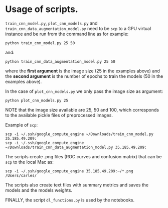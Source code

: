 # Usage of scripts.

`train_cnn_model.py`, `plot_cnn_models.py` and `train_cnn_data_augmentation_model.py` need to be `scp` to a GPU virtual instance and be run from the command line as for example:

```
python train_cnn_model.py 25 50
```

and:

```
python train_cnn_data_augmentation_model.py 25 50
```

where the **first argument** is the image size (25 in the examples above) and the **second argument** is the number of epochs to train the models (50 in the examples above).

In the case of `plot_cnn_models.py` we only pass the image size as argument:

```
python plot_cnn_models.py 25
```

NOTE that the image size available are 25, 50 and 100, which corresponds to the available pickle files of preprocessed images.

Example of `scp`:

```
scp -i ~/.ssh/google_compute_engine ~/Downloads/train_cnn_model.py 35.185.49.209:
scp -i ~/.ssh/google_compute_engine ~/Downloads/train_cnn_data_augmentation_model.py 35.185.49.209:
```

The scripts create .png files (ROC curves and confusion matrix) that can be `scp` to the local Mac as:

```
scp -i ~/.ssh/google_compute_engine 35.185.49.209:~/*.png /Users/carles/
```

The scripts also create text files with summary metrics and saves the models and the models weights.

FINALLY, the script `dl_functions.py` is used by the notebooks.
